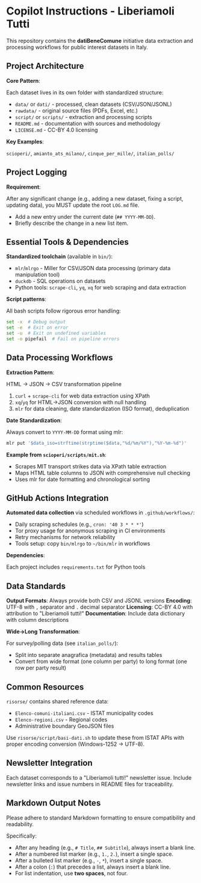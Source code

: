 # Copilot Instructions - Liberiamoli Tutti

This repository contains the **datiBeneComune** initiative data extraction and processing workflows for public interest datasets in Italy.

## Project Architecture

**Core Pattern**:

Each dataset lives in its own folder with standardized structure:

- `data/` or `dati/` - processed, clean datasets (CSV/JSON/JSONL)
- `rawdata/` - original source files (PDFs, Excel, etc.)
- `script/` or `scripts/` - extraction and processing scripts
- `README.md` - documentation with sources and methodology
- `LICENSE.md` - CC-BY 4.0 licensing

**Key Examples**:

`scioperi/`, `amianto_ats_milano/`, `cinque_per_mille/`, `italian_polls/`

## Project Logging

**Requirement**:

After any significant change (e.g., adding a new dataset, fixing a script, updating data), you MUST update the root `LOG.md` file.

- Add a new entry under the current date (`## YYYY-MM-DD`).
- Briefly describe the change in a new list item.

## Essential Tools & Dependencies

**Standardized toolchain** (available in `bin/`):

- `mlr`/`mlrgo` - Miller for CSV/JSON data processing (primary data manipulation tool)
- `duckdb` - SQL operations on datasets
- Python tools: `scrape-cli`, `yq`, `xq` for web scraping and data extraction

**Script patterns**:

All bash scripts follow rigorous error handling:

```bash
set -x  # Debug output
set -e  # Exit on error
set -u  # Exit on undefined variables
set -o pipefail  # Fail on pipeline errors
```

## Data Processing Workflows

**Extraction Pattern**:

HTML → JSON → CSV transformation pipeline

1. `curl` + `scrape-cli` for web data extraction using XPath
2. `xq`/`yq` for HTML→JSON conversion with null handling
3. `mlr` for data cleaning, date standardization (ISO format), deduplication

**Date Standardization**:

Always convert to `YYYY-MM-DD` format using mlr:

```bash
mlr put '$data_iso=strftime(strptime($data,"%d/%m/%Y"),"%Y-%m-%d")'
```

**Example from `scioperi/scripts/mit.sh`**:

- Scrapes MIT transport strikes data via XPath table extraction
- Maps HTML table columns to JSON with comprehensive null checking
- Uses mlr for date formatting and chronological sorting

## GitHub Actions Integration

**Automated data collection** via scheduled workflows in `.github/workflows/`:

- Daily scraping schedules (e.g., `cron: '40 3 * * *'`)
- Tor proxy usage for anonymous scraping in CI environments
- Retry mechanisms for network reliability
- Tools setup: copy `bin/mlrgo` to `~/bin/mlr` in workflows

**Dependencies**:

Each project includes `requirements.txt` for Python tools

## Data Standards

**Output Formats**: Always provide both CSV and JSONL versions
**Encoding**: UTF-8 with `,` separator and `.` decimal separator
**Licensing**: CC-BY 4.0 with attribution to "Liberiamoli tutti!"
**Documentation**: Include data dictionary with column descriptions

**Wide→Long Transformation**:

For survey/polling data (see `italian_polls/`):

- Split into separate anagrafica (metadata) and results tables
- Convert from wide format (one column per party) to long format (one row per party result)

## Common Resources

`risorse/` contains shared reference data:

- `Elenco-comuni-italiani.csv` - ISTAT municipality codes
- `Elenco-regioni.csv` - Regional codes
- Administrative boundary GeoJSON files

Use `risorse/script/basi-dati.sh` to update these from ISTAT APIs with proper encoding conversion (Windows-1252 → UTF-8).

## Newsletter Integration

Each dataset corresponds to a "Liberiamoli tutti!" newsletter issue. Include newsletter links and issue numbers in README files for traceability.

## Markdown Output Notes

Please adhere to standard Markdown formatting to ensure compatibility and readability.

Specifically:

- After any heading (e.g., `# Title`, `## Subtitle`), always insert a blank line.
- After a numbered list marker (e.g., `1.`, `2.`), insert a single space.
- After a bulleted list marker (e.g., `-`, `*`), insert a single space.
- After a colon (`:`) that precedes a list, always insert a blank line.
- For list indentation, use **two spaces**, not four.

